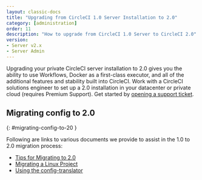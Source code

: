 ```yaml
---
layout: classic-docs
title: "Upgrading from CircleCI 1.0 Server Installation to 2.0"
category: [administration]
order: 11
description: "How to upgrade from CircleCI 1.0 Server to CircleCI 2.0"
version:
- Server v2.x
- Server Admin
---
```


Upgrading your private CircleCI server installation to 2.0 gives you the ability to use Workflows, Docker as a first-class executor, and all of the additional features and stability built into CircleCI. Work with a CircleCI solutions engineer to set up a 2.0 installation in your datacenter or private cloud (requires Premium Support). Get started by [opening a support ticket](https://support.circleci.com/hc/en-us/requests/new).

## Migrating config to 2.0
{: #migrating-config-to-20 }

Following are links to various documents we provide to assist in the 1.0 to 2.0 migration process:

* [Tips for Migrating to 2.0]({{site.baseurl}}/2.0/migration/)
* [Migrating a Linux Project]({{site.baseurl}}/2.0/migrating-from-1-2/)
* [Using the config-translator]({{site.baseurl}}/2.0/config-translation/)

